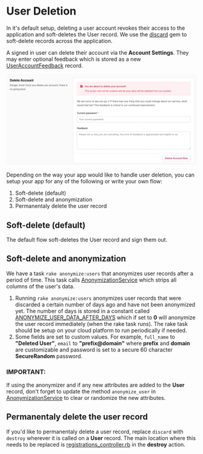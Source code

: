 # User Deletion

In it's default setup, deleting a user account revokes their access to the application and soft-deletes the User record. We use the [discard](https://github.com/jhawthorn/discard) gem to soft-delete records across the application.

A signed in user can delete their account via the **Account Settings**. They may enter optional feedback which is stored as a new [UserAccountFeedback](../app/models/user_account_feedback.rb) record.

![](images/delete_account.png)

Depending on the way your app would like to handle user deletion, you can setup your app for any of the following or write your own flow:

1. Soft-delete (default)
2. Soft-delete and anonymization
3. Permanentaly delete the user record

## Soft-delete (default)

The default flow soft-deletes the User record and sign them out.

## Soft-delete and anonymization

We have a task `rake anonymize:users` that anonymizes user records after a period of time. This task calls [AnonymizationService](../app/services/anonymization_service.rb) which strips all columns of the user's data.

1. Running `rake anonymize:users` anonymizes user records that were discarded a certain number of days ago and have not been anonymized yet. The number of days is stored in a constant called [ANONYMIZE_USER_DATA_AFTER_DAYS](../config/initializers/0_constants.rb#L21) which if set to **0** will anonymize the user record immediately (when the rake task runs). The rake task should be setup on your cloud platform to run periodically if needed.
2. Some fields are set to custom values. For example, `full_name` to **"Deleted User"**, `email` to **"prefix@domain"** where **prefix** and **domain** are customizable and password is set to a secure 60 character **SecureRandom** password.

### IMPORTANT:

If using the anonymizer and if any new attributes are added to the **User** record, don't forget to update the method `anonymize_user` in [AnonymizationService](../app/services/anonymization_service.rb) to clear or randomize the new attributes.

## Permanentaly delete the user record

If you'd like to permanentaly delete a user record, replace `discard` with `destroy` wherever it is called on a **User** record. The main location where this needs to be replaced is [registrations_controller.rb](../app/controllers/registrations_controller.rb#L24) in the **destroy** action.
